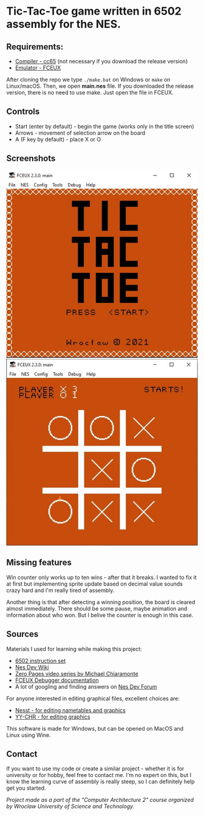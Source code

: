 # Tic-Tac-Toe game written in 6502 assembly for the NES.

## Requirements: 
* [Compiler - cc65](https://cc65.github.io/getting-started.html) (not necessary if you download the release version)
* [Emulator - FCEUX](http://fceux.com/web/download.html)

After cloning the repo we type `./make.bat` on Windows or `make` on Linux/macOS. Then, we open **main.nes** file.
If you downloaded the release version, there is no need to use make. Just open the file in FCEUX.

## Controls
* Start (enter by default) - begin the game (works only in the title screen)
* Arrows - movement of selection arrow on the board
* A (F key by default) - place X or O

## Screenshots
![Title Screen](./docs/1.jpg)
![Gameplay](./docs/2.jpg)

## Missing features
Win counter only works up to ten wins - after that it breaks. I wanted to fix it at first but implementing sprite update based on decimal value sounds crazy hard and I'm really tired of assembly.

Another thing is that after detecting a winning position, the board is cleared almost immediately. There should be some pause, maybe animation and information about who won. But I belive the counter is enough in this case.

## Sources

Materials I used for learning while making this project:
* [6502 instruction set](http://www.6502.org/tutorials/6502opcodes.html#STA)
* [Nes Dev Wiki](https://wiki.nesdev.com/)
* [Zero Pages video series by Michael Chiaramonte](https://www.youtube.com/watch?v=JgdcGcJga4w&list=PL29OkqO3wUxzOmjc0VKcdiNPqwliHEuEk)
* [FCEUX Debugger documentation](http://fceux.com/web/help/Debugger.html)
* A lot of googling and finding answers on [Nes Dev Forum](https://forums.nesdev.com/)

For anyone interested in editing graphical files, excellent choices are:
* [Nesst - for editing nametables and graphics](https://shiru.untergrund.net/software.shtml)
* [YY-CHR - for editing graphics](https://www.romhacking.net/utilities/119/)

This software is made for Windows, but can be opened on MacOS and Linux using Wine. 

## Contact
If you want to use my code or create a similar project - whether it is for university or for hobby, feel free to contact me. I'm no expert on this, but I know the learning curve of assembly is really steep, so I can definitely help get you started.

*Project made as a part of the "Computer Architecture 2" course organized by Wroclaw University of Science and Technology.*
